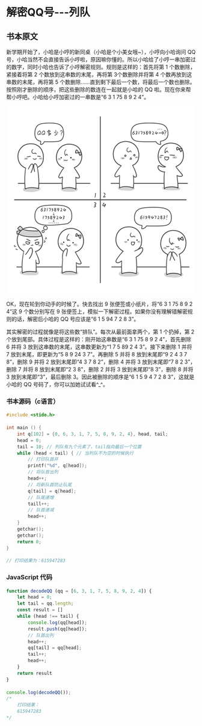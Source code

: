 # 解密QQ号---列队

## 书本原文

新学期开始了，小哈是小哼的新同桌（小哈是个小美女哦~），小哼向小哈询问 QQ 号，小哈当然不会直接告诉小哼啦，原因嘛你懂的。所以小哈给了小哼一串加密过的数字，同时小哈也告诉了小哼解密规则。规则是这样的：首先将第 1 个数删除，紧接着将第 2 个数放到这串数的末尾，再将第 3个数删除并将第 4 个数再放到这串数的末尾，再将第 5 个数删除……直到剩下最后一个数，将最后一个数也删除。按照刚才删除的顺序，把这些删除的数连在一起就是小哈的 QQ 啦。现在你来帮帮小哼吧。小哈给小哼加密过的一串数是“6 3 1 75 8 9 2 4”。

![解密QQ号](../../images/4.1.png)

OK，现在轮到你动手的时候了。快去找出 9 张便签或小纸片，将“6 3 1 75 8 9 2 4”这 9 个数分别写在 9 张便签上，模拟一下解密过程。如果你没有理解错解密规则的话，解密后小哈的 QQ 号应该是“6 1 5 94 7 2 8 3”。

其实解密的过程就像是将这些数“排队”。每次从最前面拿两个，第 1 个扔掉，第 2 个放到尾部。具体过程是这样的：刚开始这串数是“6 3 1 75 8 9 2 4”，首先删除 6 并将 3 放到这串数的末尾，这串数更新为“1 7 5 89 2 4 3”。接下来删除 1 并将 7 放到末尾，即更新为“5 8 9 24 3 7”。再删除 5 并将 8 放到末尾即“9 2 4 3 7 8”，删除 9 并将 2 放到末尾即“4 3 7 8 2”，删除 4 并将 3 放到末尾即“7 8 2 3”，删除 7 并将 8 放到末尾即“2 3 8”，删除 2 并将 3 放到末尾即“8 3”，删除 8 并将 3 放到末尾即“3”，最后删除 3。因此被删除的顺序是“6 1 5 9 4 7 2 8 3”，这就是小哈的 QQ 号码了，你可以加她试试看^_^。

### 书本源码（c语言）

```c
#include <stido.h>

int main () {
    int q[102] = {0, 6, 3, 1, 7, 5, 8, 9, 2, 4}, head, tail;
    head = 0;
    tail = 10; // 列队有九个元素了，tail指向最后一个位置
    while (head < tail) { // 当列队不为空的时候执行
        // 打印队首并
        printf("%d", q[head]);
        // 将队首出列
        head++;
        // 将新队首防止队尾
        q[tail] = q[head];
        // 队尾递增
        taill++;
        // 队首递减
        head++;
    }
    getchar();
    getchar();
    return 0;
}

// 打印结果为：615947283
```

### JavaScript 代码

```javascript
function decodeQQ (qq = [6, 3, 1, 7, 5, 8, 9, 2, 4]) {
    let head = 0;
    let tail = qq.length;
    const result = []
    while (head !== tail) {
        console.log(qq[head]);
        result.push(qq[head]);
        // 队首出列
        head++;
        qq[tail] = qq[head];
        tail++;
        head++;
    }
    return result
}

console.log(decodeQQ());
/*
    打印结果：
    615947283
*/
```
